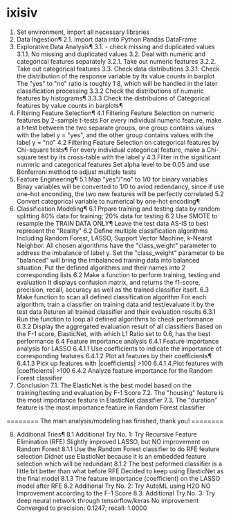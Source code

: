 # ixisiv
1. Set environment, import all necessary libraries 
2. Data Ingestion¶
2.1. Import data into Python Pandas DataFrame
3. Explorative Data Analysis¶
3.1. - check missing and duplicated values
3.1.1. No missing and duplicated values
3.2. Deal with numeric and categorical features separately
3.2.1. Take out numeric features
3.2.2. Take out categorical features
3.3. Check data distributions
3.3.1. Check the distribution of the response variable by its value counts in barplot
The "yes" to "no" ratio is roughly 1:8, which will be handled in the later classification processing
3.3.2 Check the distributions of numeric features by histograms¶
3.3.3 Check the distribuions of Categorical features by value counts in barplots¶
4. Filtering Feature Selection¶
4.1 Filtering Feature Selection on numeric features by 2-sample t-tests
For every individual numeric feature, make a t-test between the two separate groups, one group contains values with the label y = "yes", and the other group contains values with the label y = "no"
4.2 Filtering Feature Selection on categorical features by Chi-square tests¶
For every individual categorical feature, make a Chi-square test by its cross-table with the label y
4.3 Filter in the significant numeric and categorical features
Set alpha level to be 0.05 and use Bonferroni method to adjust multiple tests
5. Feature Engineering¶
5.1 Map "yes"/"no" to 1/0 for binary variables
Binay variables will be converted to 1/0 to aviod redendancy, since if use one-hot enconding, the two new features will be perfectly correlated
5.2 Convert categorical variable to numerical by one-hot encoding¶
6. Classification Modeling¶
6.1 Prpare training and testing data by random splitting
80% data for training; 20% data for testing
6.2 Use SMOTE to resample the TRAIN DATA ONLY¶
Leave the test data AS-IS to best represent the "Reality"
6.2 Define multiple classification algorithms
Including Random Forest, LASSO, Support Vector Machine, k-Nearst Neighbor.
All chosen algorithms have the "class_weight" parameter to address the imbalance of label y.
Set the "class_weight" parameter to be "balanced" will bring the imbalanced training data into balanced situation.
Put the defined algorithms and their names into 2 corresponding lists
6.2 Make a function to perform training, testing and evaluation
It displays confusion matrix, and returns the f1-score, precision, recall, accuracy as well as the trained classifier itself.
6.3 Make function to scan all defined classification algorithm
For each algorithm, train a classifier on training data and test/evaluate it by the test data
Returen all trained classifier and their evaluation results
6.3.1 Run the function to loop all defined algorithms to check performance
6.3.2 Display the aggregated evaluation result of all classifiers
Based on the F-1 score, ElasticNet, with which L1 Ratio set to 0.6, has the best performance
6.4 Feature importance analysis
6.4.1 Feature importance analysis for LASSO
6.4.1.1 Use coefficients to indicate the importance of corresponding features
6.4.1.2 Plot all features by their coefficients¶
6.4.1.3 Pick up features with |coefficients| >100 
6.4.1.4.Plot features with |coefficients| >100
6.4.2 Analyze feature importance for the Random Forest classifier
7. Conclusion
7.1. The ElasticNet is the best model based on the training/testing and evaluation by F-1 Score
7.2. The "housing" feature is the most importance feature in ElasticNet classifier
7.3. The "duration" feature is the most importance feature in Random Forest classifier

======== The main analysis/modeling has finished, thank you! ========

8. Additional Tries¶
8.1 Additional Try No. 1: Try Recursive Feature Elimination (RFE)
Slightly improved LASSO, but NO improvement on Random Forest
8.1.1 Use the Random Forest classifier to do RFE feature selection
Didnot use ElasticNet because it is an embedded feature selection which will be redundant
8.1.2 The best peformed classifier is a little bit better than what before RFE
Decided to keep using ElasticNet as the final model
8.1.3 The feature importance (coefficient) on the LASSO model after RFE
8.2 Additional Try No. 2: Try AutoML using H2O
NO Improvement according to the F-1 Score
8.3. Additional Try No. 3: Try deep neural network through tensorflow/keras
No improvement
Converged to precision: 0.1247; recall: 1.0000
